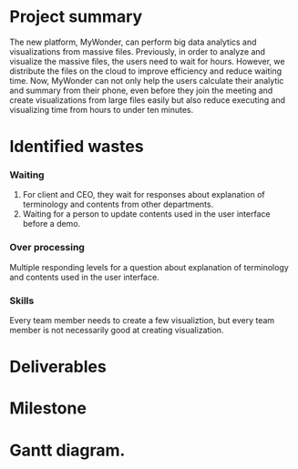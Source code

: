 # Project summary
The new platform, MyWonder, can perform big data analytics and visualizations from massive files. Previously, in order to analyze and visualize the massive files, the users need to wait for hours. However, we distribute the files on the cloud to improve efficiency and reduce waiting time. Now, MyWonder can not only help the users calculate their analytic and summary from their phone, even before they join the meeting and create visualizations from large files easily but also reduce executing and visualizing time from hours to under ten minutes. 


# Identified wastes

### Waiting
1. For client and CEO, they wait for responses about explanation of terminology and contents from other departments.
2. Waiting for a person to update contents used in the user interface before a demo. 

### Over processing
Multiple responding levels for a question about explanation of terminology and contents used in the user interface.

### Skills
Every team member needs to create a few visualiztion, but every team member is not necessarily good at creating visualization. 


# Deliverables


# Milestone



# Gantt diagram.
